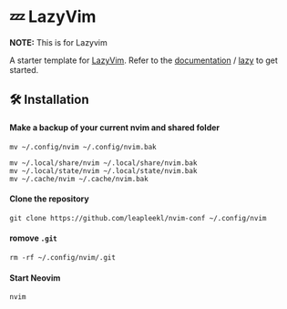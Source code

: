 # 💤 LazyVim

**NOTE:** This is for Lazyvim

A starter template for [LazyVim](https://github.com/LazyVim/LazyVim).
Refer to the [documentation](https://lazyvim.github.io/installation) / [lazy](https://www.lazyvim.org/installation) to get started.


## 🛠️ Installation

#### Make a backup of your current nvim and shared folder

```shell
mv ~/.config/nvim ~/.config/nvim.bak

mv ~/.local/share/nvim ~/.local/share/nvim.bak
mv ~/.local/state/nvim ~/.local/state/nvim.bak
mv ~/.cache/nvim ~/.cache/nvim.bak
```


#### Clone the repository

```shell
git clone https://github.com/leapleekl/nvim-conf ~/.config/nvim
```

#### romove ```.git```

```shell
rm -rf ~/.config/nvim/.git
```


#### Start Neovim

```shell
nvim
```
